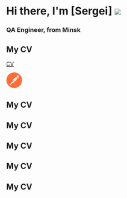  # Hi there, I'm [Sergei] ![](https://github.com/blackcater/blackcater/raw/main/images/Hi.gif) 
### QA Engineer, from Minsk


<h2>My CV</h2>

[CV](https://rabota.by/resume/2596e9b3ff09aef1200039ed1f6d744e396173)

<a href="https://www.postman.com/"><img src="https://github.com/qajenna/qajenna/raw/main/icons/Postman.png" alt="https://www.postman.com/" style="width:42px;height:42px;"></a>
<h2>My CV</h2>
<h2>My CV</h2>
<h2>My CV</h2>
<h2>My CV</h2>
<h2>My CV</h2>
